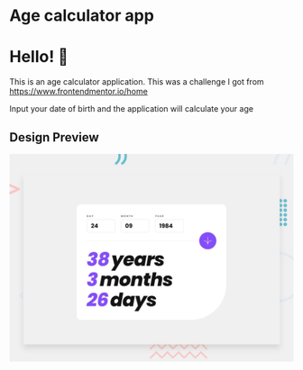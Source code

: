 # Age calculator app

# Hello! 👋

This is an age calculator application. This was a challenge I got from https://www.frontendmentor.io/home

Input your date of birth and the application will calculate your age

## Design Preview
![Design preview for the Age calculator app coding challenge](./design/desktop-preview.jpg)
